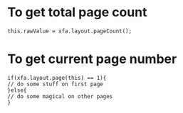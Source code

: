 # To get total page count
```javascrpt
this.rawValue = xfa.layout.pageCount();
```
# To get current page number
```javascrpt
if(xfa.layout.page(this) == 1){
// do some stuff on first page
}else{
// do some magical on other pages
}
```
